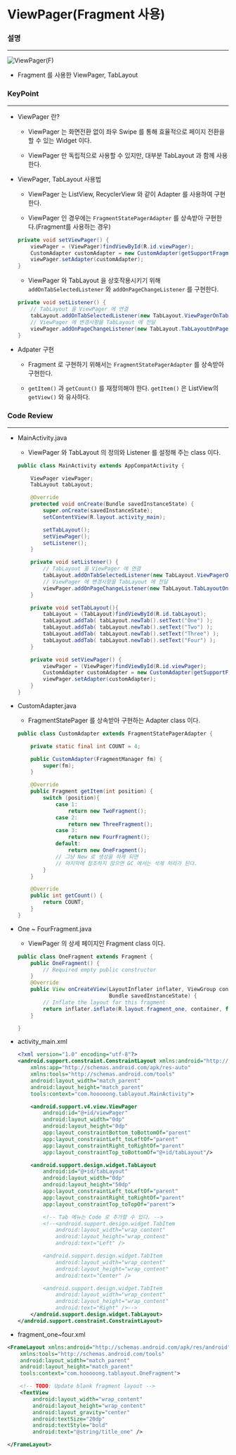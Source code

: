 # ViewPager(Fragment 사용)

### 설명
____________________________________________________

![ViewPager(F)](https://github.com/Hooooong/DAY18_ViewPager-F-/blob/master/image/ViewPager.gif)

- Fragment 를 사용한 ViewPager, TabLayout

### KeyPoint
____________________________________________________

- ViewPager 란?

  - ViewPager 는 화면전환 없이 좌우 Swipe 를 통해 효율적으로 페이지 전환을 할 수 있는 Widget 이다.

  - ViewPager 만 독립적으로 사용할 수 있지만, 대부분 TabLayout 과 함께 사용한다.

- ViewPager, TabLayout 사용법

  - ViewPager 는 ListView, RecyclerView 와 같이 Adapter 를 사용하여 구현한다.

  - ViewPager 인 경우에는 `FragmentStatePagerAdapter` 를 상속받아 구현한다.(Fragment를 사용하는 경우)

  ```java
  private void setViewPager() {
      viewPager = (ViewPager)findViewById(R.id.viewPager);
      CustomAdapter customAdapter = new CustomAdapter(getSupportFragmentManager());
      viewPager.setAdapter(customAdapter);
  }
  ```

  - ViewPager 와 TabLayout 을 상호작용시키기 위해 `addOnTabSelectedListener` 와 `addOnPageChangeListener` 를 구현한다.

  ```java
  private void setListener() {
      // TabLayout 을 ViewPager 에 연결
      tabLayout.addOnTabSelectedListener(new TabLayout.ViewPagerOnTabSelectedListener(viewPager));
      // ViewPager 에 변경사항을 TabLayout 에 전달
      viewPager.addOnPageChangeListener(new TabLayout.TabLayoutOnPageChangeListener(tabLayout));
  }
  ```

- Adpater 구현

  - Fragment 로 구현하기 위해서는 `FragmentStatePagerAdapter` 를 상속받아 구현한다.

  - `getItem()` 과 `getCount()` 를 재정의해야 한다. `getItem()` 은 ListView의 `getView()` 와 유사하다.

### Code Review
____________________________________________________

- MainActivity.java

  - ViewPager 와 TabLayout 의 정의와 Listener 를 설정해 주는 class 이다.

  ```java
  public class MainActivity extends AppCompatActivity {

      ViewPager viewPager;
      TabLayout tabLayout;

      @Override
      protected void onCreate(Bundle savedInstanceState) {
          super.onCreate(savedInstanceState);
          setContentView(R.layout.activity_main);

          setTabLayout();
          setViewPager();
          setListener();
      }

      private void setListener() {
          // TabLayout 을 ViewPager 에 연결
          tabLayout.addOnTabSelectedListener(new TabLayout.ViewPagerOnTabSelectedListener(viewPager));
          // ViewPager 에 변경사항을 TabLayout 에 전달
          viewPager.addOnPageChangeListener(new TabLayout.TabLayoutOnPageChangeListener(tabLayout));
      }

      private void setTabLayout(){
          tabLayout = (TabLayout)findViewById(R.id.tabLayout);
          tabLayout.addTab( tabLayout.newTab().setText("One") );
          tabLayout.addTab( tabLayout.newTab().setText("Two") );
          tabLayout.addTab( tabLayout.newTab().setText("Three") );
          tabLayout.addTab( tabLayout.newTab().setText("Four") );
      }

      private void setViewPager() {
          viewPager = (ViewPager)findViewById(R.id.viewPager);
          CustomAdapter customAdapter = new CustomAdapter(getSupportFragmentManager());
          viewPager.setAdapter(customAdapter);
      }
  }
  ```

- CustomAdapter.java

  - FragmentStatePager 를 상속받아 구현하는 Adapter class 이다.

  ```java
  public class CustomAdapter extends FragmentStatePagerAdapter {

      private static final int COUNT = 4;

      public CustomAdapter(FragmentManager fm) {
          super(fm);
      }

      @Override
      public Fragment getItem(int position) {
          switch (position){
              case 1:
                  return new TwoFragment();
              case 2:
                  return new ThreeFragment();
              case 3:
                  return new FourFragment();
              default:
                  return new OneFragment();
              // 그냥 New 로 생성을 하게 되면
              // 마지막에 참조하지 않으면 GC 에서는 삭제 처리가 된다.
          }
      }

      @Override
      public int getCount() {
          return COUNT;
      }
  }
  ```

- One ~ FourFragment.java

  - ViewPager 의 상세 페이지인 Fragment class 이다.

  ```java
  public class OneFragment extends Fragment {
      public OneFragment() {
          // Required empty public constructor
      }
      @Override
      public View onCreateView(LayoutInflater inflater, ViewGroup container,
                               Bundle savedInstanceState) {
          // Inflate the layout for this fragment
          return inflater.inflate(R.layout.fragment_one, container, false);
      }

  }
  ```

- activity_main.xml

  ```xml
  <?xml version="1.0" encoding="utf-8"?>
  <android.support.constraint.ConstraintLayout xmlns:android="http://schemas.android.com/apk/res/android"
      xmlns:app="http://schemas.android.com/apk/res-auto"
      xmlns:tools="http://schemas.android.com/tools"
      android:layout_width="match_parent"
      android:layout_height="match_parent"
      tools:context="com.hooooong.tablayout.MainActivity">

      <android.support.v4.view.ViewPager
          android:id="@+id/viewPager"
          android:layout_width="0dp"
          android:layout_height="0dp"
          app:layout_constraintBottom_toBottomOf="parent"
          app:layout_constraintLeft_toLeftOf="parent"
          app:layout_constraintRight_toRightOf="parent"
          app:layout_constraintTop_toBottomOf="@+id/tabLayout"/>

      <android.support.design.widget.TabLayout
          android:id="@+id/tabLayout"
          android:layout_width="0dp"
          android:layout_height="50dp"
          app:layout_constraintLeft_toLeftOf="parent"
          app:layout_constraintRight_toRightOf="parent"
          app:layout_constraintTop_toTopOf="parent">

          <!-- Tab 메뉴는 Code 로 추가할 수 있다. -->
          <!--<android.support.design.widget.TabItem
              android:layout_width="wrap_content"
              android:layout_height="wrap_content"
              android:text="Left" />

          <android.support.design.widget.TabItem
              android:layout_width="wrap_content"
              android:layout_height="wrap_content"
              android:text="Center" />

          <android.support.design.widget.TabItem
              android:layout_width="wrap_content"
              android:layout_height="wrap_content"
              android:text="Right" />-->
      </android.support.design.widget.TabLayout>
  </android.support.constraint.ConstraintLayout>
  ```

-  fragment_one~four.xml

  ```xml
  <FrameLayout xmlns:android="http://schemas.android.com/apk/res/android"
      xmlns:tools="http://schemas.android.com/tools"
      android:layout_width="match_parent"
      android:layout_height="match_parent"
      tools:context="com.hooooong.tablayout.OneFragment">

      <!-- TODO: Update blank fragment layout -->
      <TextView
          android:layout_width="wrap_content"
          android:layout_height="wrap_content"
          android:layout_gravity="center"
          android:textSize="20dp"
          android:textStyle="bold"
          android:text="@string/title_one" />

  </FrameLayout>
  ```
